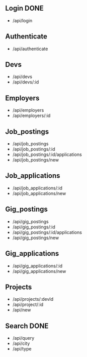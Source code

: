 ## Login DONE

- /api/login

## Authenticate

- /api/authenticate

## Devs

- /api/devs
- /api/devs/:id

## Employers

- /api/employers
- /api/employers/:id

## Job_postings

- /api/job_postings
- /api/job_postings/:id
- /api/job_postings/:id/applications
- /api/job_postings/new

## Job_applications

- /api/job_applications/:id
- /api/job_applications/new

## Gig_postings

- /api/gig_postings
- /api/gig_postings/:id
- /api/gig_postings/:id/applications
- /api/gig_postings/new

## Gig_applications

- /api/gig_applications/:id
- /api/gig_applications/new

## Projects

- /api/projects/:devId
- /api/project/:id
- /api/new

## Search DONE

- /api/query
- /api/city
- /api/type

